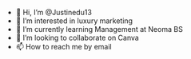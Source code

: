 - 👋 Hi, I’m @Justinedu13
- 👀 I’m interested in luxury marketing
- 🌱 I’m currently learning Management at Neoma BS
- 💞️ I’m looking to collaborate on Canva
- 📫 How to reach me by email

<!---
Justinedu13/Justinedu13 is a ✨ special ✨ repository because its `README.md` (this file) appears on your GitHub profile.
You can click the Preview link to take a look at your changes.
--->
